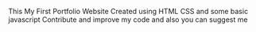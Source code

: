 This My First Portfolio Website 
Created using HTML CSS and some basic javascript
Contribute and improve my code 
and also you can suggest me

